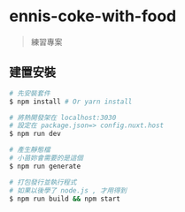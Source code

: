 # ennis-coke-with-food

> 練習專案

## 建置安裝

```bash
# 先安裝套件
$ npm install # Or yarn install

# 將熱開發架在 localhost:3030
# 設定在 package.json=> config.nuxt.host
$ npm run dev

# 產生靜態檔
# 小苗妳會需要的是這個
$ npm run generate

# 打包發行並執行程式
# 如果以後學了 node.js , 才用得到
$ npm run build && npm start
```
